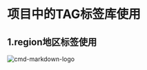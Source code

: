 # 项目中的TAG标签库使用

## 1.region地区标签使用
  
![cmd-markdown-logo](https://pan.baidu.com/disk/home?errno=0&errmsg=Auth%20Login%20Sucess&&bduss=&ssnerror=0#list/vmode=list&path=%2Fimage)
